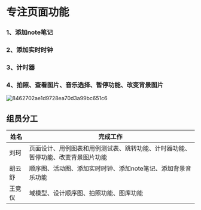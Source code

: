 # 专注页面功能

### 1、添加note笔记
### 2、添加实时时钟
### 3、计时器
### 4、拍照、查看图片、音乐选择、暂停功能、改变背景图片

![8462702ae1d9728ea70d3a99bc651c6](https://github.com/Kllill/ActivityDiary/assets/131448269/d9ecead0-5d98-464a-9dab-07fbeeb5b9aa)

## 组员分工
|   姓名  |  完成工作  |
| ---- | ---- |
| 刘珂 | 页面设计、用例图表和用例测试表、跳转功能、计时器功能、暂停功能、改变背景图片功能  |
| 胡云舒 |  顺序图、活动图、添加实时时钟、添加note笔记、添加背景音乐功能  |
| 王竞仪 |  域模型、设计顺序图、拍照功能、图库功能 |
